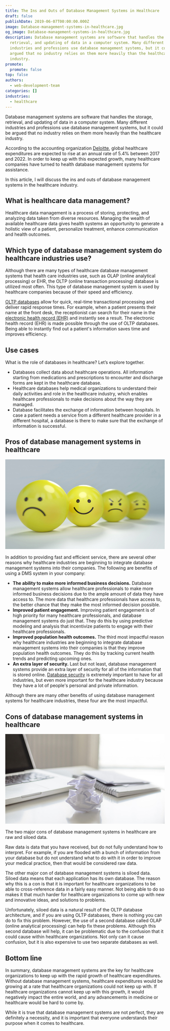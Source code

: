 ```yaml
---
title: The Ins and Outs of Database Management Systems in Healthcare
draft: false
publishDate: 2019-06-07T00:00:00.000Z
image: Database-management-systems-in-healthcare.jpg
og_image: Database-management-systems-in-healthcare.jpg
description: Database management systems are software that handles the storage,
  retrieval, and updating of data in a computer system. Many different
  industries and professions use database management systems, but it could be
  argued that no industry relies on them more heavily than the healthcare
  industry.
promote:
  promote: false
top: false
authors:
  - web-development-team
categories: []
industries:
  - healthcare
---
```

Database management systems are software that handles the storage, retrieval, and updating of data in a computer system. Many different industries and professions use database management systems, but it could be argued that no industry relies on them more heavily than the healthcare industry.

According to the accounting organization <a href="https://www2.deloitte.com/global/en/pages/life-sciences-and-healthcare/articles/global-health-care-sector-outlook.html" target="_blank">Deloitte</a>, global healthcare expenditures are expected to rise at an annual rate of 5.4% between 2017 and 2022. In order to keep up with this expected growth, many healthcare companies have turned to health database management systems for assistance.

In this article, I will discuss the ins and outs of database management systems in the healthcare industry.

## What is healthcare data management?

Healthcare data management is a process of storing, protecting, and analyzing data taken from diverse resources. Managing the wealth of available healthcare data gives health systems an opportunity to generate a holistic view of a patient, personalize treatment, enhance communication and health outcomes.

## Which type of database management system do healthcare industries use?

Although there are many types of healthcare database management systems that health care industries use, such as OLAP (online analytical processing) or EHR, the OLTP (online transaction processing) database is utilized most often. This type of database management system is used by healthcare companies because of their speed and efficiency.

<a href="https://searchdatacenter.techtarget.com/definition/OLTP" target="_blank">OLTP databases</a> allow for quick, real-time transactional processing and deliver rapid response times. For example, when a patient presents their name at the front desk, the receptionist can search for their name in the <a href="https://anadea.info/solutions/medical-app-development/emr-ehr-development" target="_blank">electronic health record (EHR)</a> and instantly see a result. The electronic health record (EHR) is made possible through the use of OLTP databases. Being able to instantly find out a patient's information saves time and improves efficiency.

## Use cases

What is the role of databases in healthcare? Let’s explore together.

* Databases collect data about healthcare operations. All information starting from medications and prescriptions to encounter and discharge forms are kept in the healthcare database.
* Healthcare databases help medical organizations to understand their daily activities and role in the healthcare industry, which enables healthcare professionals to make decisions about the way they are managed.
* Database facilitates the exchange of information between hospitals. In case a patient needs a service from a different healthcare provider in a different hospital, a database is there to make sure that the exchange of information is successful.

## Pros of database management systems in healthcare

![Pros of DMS in healthcare](Pros-of-dms-in-healthcare.jpg)

In addition to providing fast and efficient service, there are several other reasons why healthcare industries are beginning to integrate database management systems into their companies. The following are benefits of using a DMS system in your company:

* **The ability to make more informed business decisions.** Database management systems allow healthcare professionals to make more informed business decisions due to the ample amount of data they have access to. The more data that healthcare professionals have access to, the better chance that they make the most informed decision possible.
* **Improved patient engagement.** Improving patient engagement is of high priority for many healthcare professionals, and database management systems do just that. They do this by using predictive modeling and analysis that incentivize patients to engage with their healthcare professionals.
* **Improved population health outcomes.** The third most impactful reason why healthcare industries are beginning to integrate database management systems into their companies is that they improve population health outcomes. They do this by tracking current health trends and predicting upcoming ones.
* **An extra layer of security.** Last but not least, database management systems provide an extra layer of security for all of the information that is stored online. <a href="https://www.liquibase.com/resources/guides/database-continuous-integration" target="_blank">Database security</a> is extremely important to have for all industries, but even more important for the healthcare industry because they have a lot of people's personal and private information.

Although there are many other benefits of using database management systems for healthcare industries, these four are the most impactful.

## Cons of database management systems in healthcare

![Cons of DMS in healthcare](Cons-of-dms-in-healthcare.jpg)

The two major cons of database management systems in healthcare are raw and siloed data.

Raw data is data that you have received, but do not fully understand how to interpret. For example, if you are flooded with a bunch of information from your database but do not understand what to do with it in order to improve your medical practice, then that would be considered raw data.

The other major con of database management systems is siloed data. Siloed data means that each application has its own database. The reason why this is a con is that it is important for healthcare organizations to be able to cross-reference data in a fairly easy manner. Not being able to do so makes it that much harder for healthcare organizations to come up with new and innovative ideas, and solutions to problems.

Unfortunately, siloed data is a natural result of the OLTP database architecture, and if you are using OLTP databases, there is nothing you can do to fix this problem. However, the use of a second database called OLAP (online analytical processing) can help fix these problems. Although this second database will help, it can be problematic due to the confusion that it could cause within healthcare organizations. Not only can it cause confusion, but it is also expensive to use two separate databases as well.

## Bottom line

In summary, database management systems are the key for healthcare organizations to keep up with the rapid growth of healthcare expenditures. Without database management systems, healthcare expenditures would be growing at a rate that healthcare organizations could not keep up with. If healthcare organizations cannot keep up with this growth, it would negatively impact the entire world, and any advancements in medicine or healthcare would be hard to come by.

While it is true that database management systems are not perfect, they are definitely a necessity, and it is important that everyone understands their purpose when it comes to healthcare.
